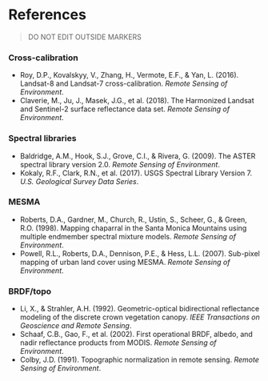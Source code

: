 # References

> DO NOT EDIT OUTSIDE MARKERS
<!-- FILLME:START -->
### Cross-calibration
- Roy, D.P., Kovalskyy, V., Zhang, H., Vermote, E.F., & Yan, L. (2016). Landsat-8 and Landsat-7 cross-calibration. *Remote Sensing of Environment*.
- Claverie, M., Ju, J., Masek, J.G., et al. (2018). The Harmonized Landsat and Sentinel-2 surface reflectance data set. *Remote Sensing of Environment*.

### Spectral libraries
- Baldridge, A.M., Hook, S.J., Grove, C.I., & Rivera, G. (2009). The ASTER spectral library version 2.0. *Remote Sensing of Environment*.
- Kokaly, R.F., Clark, R.N., et al. (2017). USGS Spectral Library Version 7. *U.S. Geological Survey Data Series*.

### MESMA
- Roberts, D.A., Gardner, M., Church, R., Ustin, S., Scheer, G., & Green, R.O. (1998). Mapping chaparral in the Santa Monica Mountains using multiple endmember spectral mixture models. *Remote Sensing of Environment*.
- Powell, R.L., Roberts, D.A., Dennison, P.E., & Hess, L.L. (2007). Sub-pixel mapping of urban land cover using MESMA. *Remote Sensing of Environment*.

### BRDF/topo
- Li, X., & Strahler, A.H. (1992). Geometric-optical bidirectional reflectance modeling of the discrete crown vegetation canopy. *IEEE Transactions on Geoscience and Remote Sensing*.
- Schaaf, C.B., Gao, F., et al. (2002). First operational BRDF, albedo, and nadir reflectance products from MODIS. *Remote Sensing of Environment*.
- Colby, J.D. (1991). Topographic normalization in remote sensing. *Remote Sensing of Environment*.
<!-- FILLME:END -->
